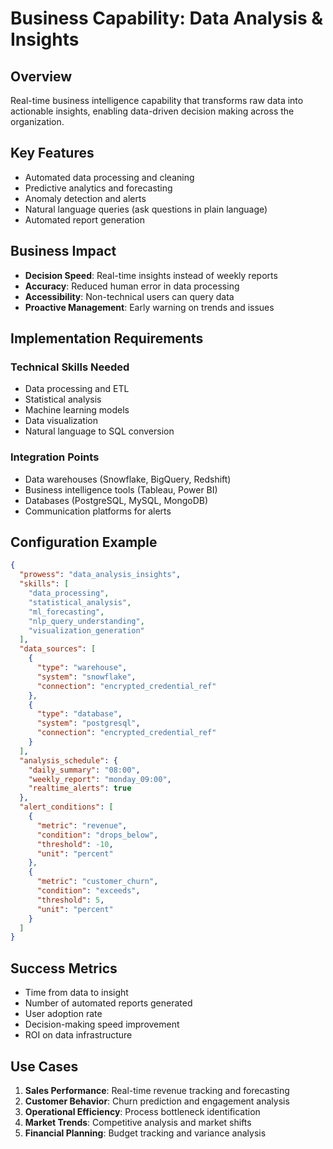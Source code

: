 # Business Capability: Data Analysis & Insights

## Overview
Real-time business intelligence capability that transforms raw data into actionable insights, enabling data-driven decision making across the organization.

## Key Features
- Automated data processing and cleaning
- Predictive analytics and forecasting
- Anomaly detection and alerts
- Natural language queries (ask questions in plain language)
- Automated report generation

## Business Impact
- **Decision Speed**: Real-time insights instead of weekly reports
- **Accuracy**: Reduced human error in data processing
- **Accessibility**: Non-technical users can query data
- **Proactive Management**: Early warning on trends and issues

## Implementation Requirements

### Technical Skills Needed
- Data processing and ETL
- Statistical analysis
- Machine learning models
- Data visualization
- Natural language to SQL conversion

### Integration Points
- Data warehouses (Snowflake, BigQuery, Redshift)
- Business intelligence tools (Tableau, Power BI)
- Databases (PostgreSQL, MySQL, MongoDB)
- Communication platforms for alerts

## Configuration Example

```json
{
  "prowess": "data_analysis_insights",
  "skills": [
    "data_processing",
    "statistical_analysis",
    "ml_forecasting",
    "nlp_query_understanding",
    "visualization_generation"
  ],
  "data_sources": [
    {
      "type": "warehouse",
      "system": "snowflake",
      "connection": "encrypted_credential_ref"
    },
    {
      "type": "database",
      "system": "postgresql",
      "connection": "encrypted_credential_ref"
    }
  ],
  "analysis_schedule": {
    "daily_summary": "08:00",
    "weekly_report": "monday_09:00",
    "realtime_alerts": true
  },
  "alert_conditions": [
    {
      "metric": "revenue",
      "condition": "drops_below",
      "threshold": -10,
      "unit": "percent"
    },
    {
      "metric": "customer_churn",
      "condition": "exceeds",
      "threshold": 5,
      "unit": "percent"
    }
  ]
}
```

## Success Metrics
- Time from data to insight
- Number of automated reports generated
- User adoption rate
- Decision-making speed improvement
- ROI on data infrastructure

## Use Cases
1. **Sales Performance**: Real-time revenue tracking and forecasting
2. **Customer Behavior**: Churn prediction and engagement analysis
3. **Operational Efficiency**: Process bottleneck identification
4. **Market Trends**: Competitive analysis and market shifts
5. **Financial Planning**: Budget tracking and variance analysis
